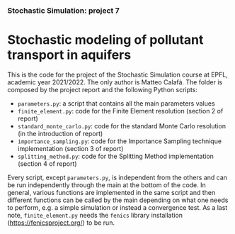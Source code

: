 ### Stochastic Simulation: project 7
# Stochastic modeling of pollutant transport in aquifers

This is the code for the project of the Stochastic Simulation course at EPFL, academic year 2021/2022. The only author is Matteo Calafà.
The folder is composed by the project report and the following Python scripts:
- `parameters.py`: a script that contains all the main parameters values
- `finite_element.py`: code for the Finite Element resolution (section 2 of report)
- `standard_monte_carlo.py`: code for the standard Monte Carlo resolution (in the introduction of report)
- `importance_sampling.py`: code for the Importance Sampling technique implementation (section 3 of report)
- `splitting_method.py`: code for the Splitting Method implementation (section 4 of report)

Every script, except `parameters.py`, is independent from the others and can be run independently through the main at the bottom of the code. In general, various functions are implemented in the same script and then different functions can be called by the main depending on what one needs to perform, e.g. a simple simulation or instead a convergence test.
As a last note, `finite_element.py` needs the `fenics` library installation (https://fenicsproject.org/) to be run.
